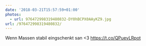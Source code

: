 ```yaml
---
date: '2018-03-21T15:57:59+01:00'
photos:
  - url: 976472998319480832-DY0hBCPX0AAyKZ9.jpg
url: /976472998319480832/
---
```

Wenn Massen stabil eingschenkt san &lt;3 https://t.co/QPuevLRpot
